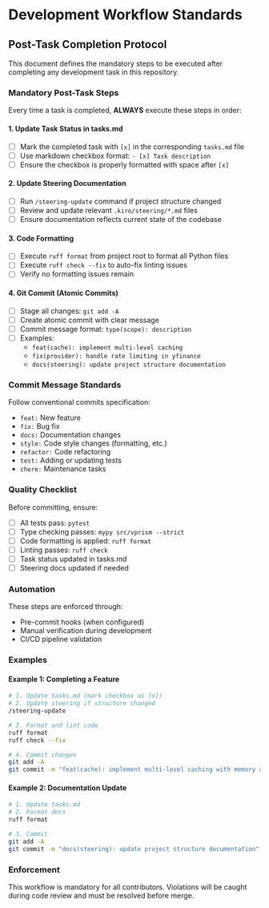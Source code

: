 # Development Workflow Standards

## Post-Task Completion Protocol

This document defines the mandatory steps to be executed after completing any development task in this repository.

### Mandatory Post-Task Steps

Every time a task is completed, **ALWAYS** execute these steps in order:

#### 1. Update Task Status in tasks.md
- [ ] Mark the completed task with `[x]` in the corresponding `tasks.md` file
- [ ] Use markdown checkbox format: `- [x] Task description`
- [ ] Ensure the checkbox is properly formatted with space after `[x]`

#### 2. Update Steering Documentation
- [ ] Run `/steering-update` command if project structure changed
- [ ] Review and update relevant `.kiro/steering/*.md` files
- [ ] Ensure documentation reflects current state of the codebase

#### 3. Code Formatting
- [ ] Execute `ruff format` from project root to format all Python files
- [ ] Execute `ruff check --fix` to auto-fix linting issues
- [ ] Verify no formatting issues remain

#### 4. Git Commit (Atomic Commits)
- [ ] Stage all changes: `git add -A`
- [ ] Create atomic commit with clear message
- [ ] Commit message format: `type(scope): description`
- [ ] Examples:
  - `feat(cache): implement multi-level caching`
  - `fix(provider): handle rate limiting in yfinance`
  - `docs(steering): update project structure documentation`

### Commit Message Standards

Follow conventional commits specification:
- `feat:` New feature
- `fix:` Bug fix
- `docs:` Documentation changes
- `style:` Code style changes (formatting, etc.)
- `refactor:` Code refactoring
- `test:` Adding or updating tests
- `chore:` Maintenance tasks

### Quality Checklist

Before committing, ensure:
- [ ] All tests pass: `pytest`
- [ ] Type checking passes: `mypy src/vprism --strict`
- [ ] Code formatting is applied: `ruff format`
- [ ] Linting passes: `ruff check`
- [ ] Task status updated in tasks.md
- [ ] Steering docs updated if needed

### Automation

These steps are enforced through:
- Pre-commit hooks (when configured)
- Manual verification during development
- CI/CD pipeline validation

### Examples

#### Example 1: Completing a Feature
```bash
# 1. Update tasks.md (mark checkbox as [x])
# 2. Update steering if structure changed
/steering-update

# 3. Format and lint code
ruff format
ruff check --fix

# 4. Commit changes
git add -A
git commit -m "feat(cache): implement multi-level caching with memory and duckdb"
```

#### Example 2: Documentation Update
```bash
# 1. Update tasks.md
# 2. Format docs
ruff format

# 3. Commit
git add -A
git commit -m "docs(steering): update project structure documentation"
```

### Enforcement

This workflow is mandatory for all contributors. Violations will be caught during code review and must be resolved before merge.